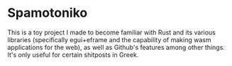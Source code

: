 # Spamotoniko

This is a toy project I made to become familiar with Rust and its various libraries (specifically egui+eframe and the capability of making wasm applications for the web), as well as Github's features among other things. It's only useful for certain shitposts in Greek.
